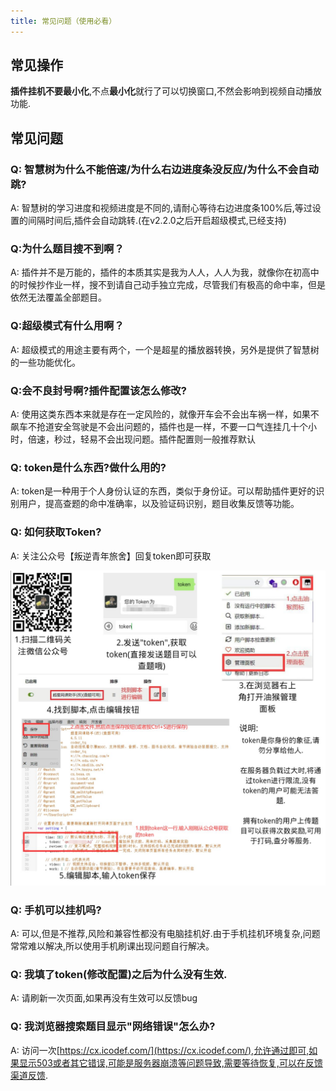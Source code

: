 ```yaml
---
title: 常见问题（使用必看）
---
```


## 常见操作
**插件挂机不要最小化**,不点**最小化**就行了可以切换窗口,不然会影响到视频自动播放功能.


## 常见问题

### Q: 智慧树为什么不能倍速/为什么右边进度条没反应/为什么不会自动跳?

A: 智慧树的学习进度和视频进度是不同的,请耐心等待右边进度条100%后,等过设置的间隔时间后,插件会自动跳转.(在v2.2.0之后开启超级模式,已经支持)

### Q:为什么题目搜不到啊？

A: 插件并不是万能的，插件的本质其实是我为人人，人人为我，就像你在初高中的时候抄作业一样，搜不到请自己动手独立完成，尽管我们有极高的命中率，但是依然无法覆盖全部题目。

### Q:超级模式有什么用啊？

A: 超级模式的用途主要有两个，一个是超星的播放器转换，另外是提供了智慧树的一些功能优化。

### Q:会不良封号啊?插件配置该怎么修改?

A: 使用这类东西本来就是存在一定风险的，就像开车会不会出车祸一样，如果不飙车不抢道安全驾驶是不会出问题的，插件也是一样，不要一口气连挂几十个小时，倍速，秒过，轻易不会出现问题。插件配置则一般推荐默认

### Q: token是什么东西?做什么用的?

A: token是一种用于个人身份认证的东西，类似于身份证。可以帮助插件更好的识别用户，提高查题的命中准确率，以及验证码识别，题目收集反馈等功能。

### Q: 如何获取Token?
A: 关注公众号【叛逆青年旅舍】回复token即可获取

![](/img/wxpublic.jpg)

### Q: 手机可以挂机吗?

A: 可以,但是不推荐,风险和兼容性都没有电脑挂机好.由于手机挂机环境复杂,问题常常难以解决,所以使用手机刷课出现问题自行解决。

### Q: 我填了token(修改配置)之后为什么没有生效.

A: 请刷新一次页面,如果再没有生效可以反馈bug

### Q: 我浏览器搜索题目显示"网络错误"怎么办?

A: 访问一次[https://cx.icodef.com/](https://cx.icodef.com/),允许通过即可,如果显示503或者其它错误,可能是服务器崩溃等问题导致,需要等待恢复,可以在反馈渠道反馈.